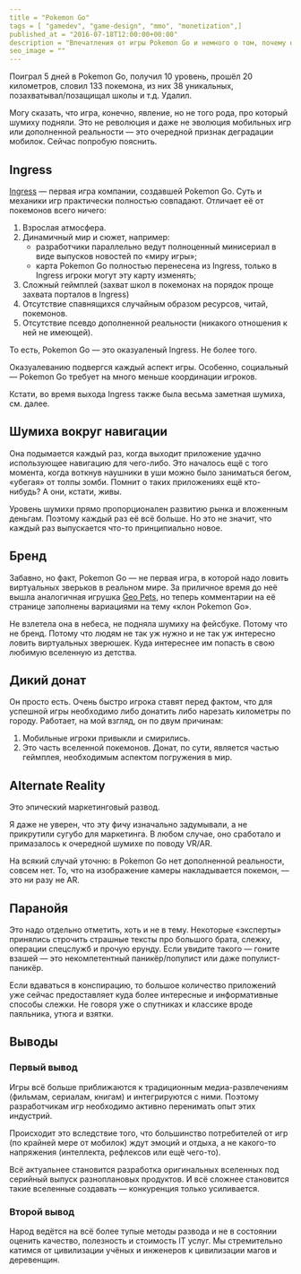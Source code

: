 ```yaml
---
title = "Pokemon Go"
tags = [ "gamedev", "game-design", "mmo", "monetization",]
published_at = "2016-07-18T12:00:00+00:00"
description = "Впечатления от игры Pokemon Go и немного о том, почему она такая популярная."
seo_image = ""
---
```


Поиграл 5 дней в Pokemon Go, получил 10 уровень, прошёл 20 километров, словил 133 покемона, из них 38 уникальных, позахватывал/позащищал школы и т.д. Удалил.

Могу сказать, что игра, конечно, явление, но не того рода, про который шумиху подняли. Это не революция и даже не эволюция мобильных игр или дополненной реальности — это очередной признак деградации мобилок. Сейчас попробую пояснить.

<!-- more -->

## Ingress

[Ingress](https://www.ingress.com/) — первая игра компании, создавшей Pokemon Go. Суть и механики игр практически полностью совпадают. Отличает её от покемонов всего ничего:

1. Взрослая атмосфера.
2. Динамичный мир и сюжет, например:
    - разработчики параллельно ведут полноценный минисериал в виде выпусков новостей по «миру игры»;
    - карта Pokemon Go полностью перенесена из Ingress, только в Ingress игроки могут эту карту изменять;
3. Сложный геймплей (захват школ в покемонах на порядок проще захвата порталов в Ingress)
4. Отсутствие спавнящихся случайным образом ресурсов, читай, покемонов.
5. Отсутствие псевдо дополненной реальности (никакого отношения к ней не имеющей).

То есть, Pokemon Go — это оказуаленый Ingress. Не более того.

Оказуалеванию подвергся каждый аспект игры. Особенно, социальный — Pokemon Go требует на много меньше координации игроков.

Кстати, во время выхода Ingress также была весьма заметная шумиха, см. далее.

## Шумиха вокруг навигации

Она подымается каждый раз, когда выходит приложение удачно использующее навигацию для чего-либо. Это началось ещё с того момента, когда воткнув наушники в уши можно было заниматься бегом, «убегая» от толпы зомби. Помнит о таких приложениях ещё кто-нибудь? А они, кстати, живы.

Уровень шумихи прямо пропорционален развитию рынка и вложенным деньгам. Поэтому каждый раз её всё больше. Но это не значит, что каждый раз выпускается что-то принципиально новое.

## Бренд

Забавно, но факт, Pokemon Go — не первая игра, в которой надо ловить виртуальных зверьков в реальном мире. За приличное время до неё вышла аналогичная игрушка [Geo Pets](https://play.google.com/store/apps/details?id=com.keceramr.geopets), но теперь комментарии на её странице заполнены вариациями на тему «клон Pokemon Go».

Не взлетела она в небеса, не подняла шумиху на фейсбуке. Потому что не бренд. Потому что людям не так уж нужно и не так уж интересно ловить виртуальных зверюшек. Куда интереснее им попасть в свою любимую вселенную из детства.

## Дикий донат

Он просто есть. Очень быстро игрока ставят перед фактом, что для успешной игры необходимо либо донатить либо нарезать километры по городу. Работает, на мой взгляд, он по двум причинам:

1. Мобильные игроки привыкли и смирились.
2. Это часть вселенной покемонов. Донат, по сути, является частью геймплея, необходимым аспектом погружения в мир.

## Alternate Reality

Это эпический маркетинговый развод.

Я даже не уверен, что эту фичу изначально задумывали, а не прикрутили сугубо для маркетинга. В любом случае, оно сработало и примазалось к очередной шумихе по поводу VR/AR.

На всякий случай уточню: в Pokemon Go нет дополненной реальности, совсем нет. То, что на изображение камеры накладывается покемон, — это ни разу не AR.

## Паранойя

Это надо отдельно отметить, хоть и не в тему. Некоторые «эксперты» принялись строчить страшные тексты про большого брата, слежку, операции спецслужб и прочую ерунду. Если увидите такого — гоните взашей — это некомпетентный паникёр/популист или даже популист-паникёр.

Если вдаваться в конспирацию, то большое количество приложений уже сейчас предоставляет куда более интересные и информативные способы слежки. Не говоря уже о спутниках и классике вроде паяльника, утюга и взятки.

## Выводы

### Первый вывод

Игры всё больше приближаются к традиционным медиа-развлечениям (фильмам, сериалам, книгам) и интегрируются с ними. Поэтому разработчикам игр необходимо активно перенимать опыт этих индустрий.

Происходит это вследствие того, что большинство потребителей от игр (по крайней мере от мобилок) ждут эмоций и отдыха, а не какого-то напряжения (интеллекта, рефлексов или ещё чего-то).

Всё актуальнее становится разработка оригинальных вселенных под серийный выпуск разноплановых продуктов. И всё сложнее становится такие вселенные создавать — конкуренция только усиливается.

### Второй вывод

Народ ведётся на всё более тупые методы развода и не в состоянии оценить качество, полезность и стоимость IT услуг. Мы стремительно катимся от цивилизации учёных и инженеров к цивилизации магов и деревенщин.
